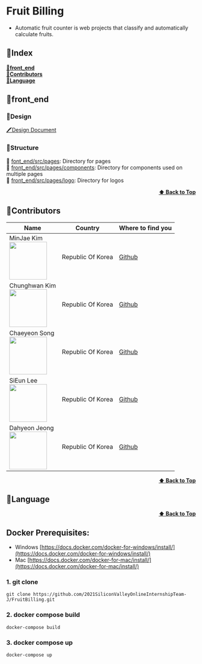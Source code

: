# Fruit Billing

-   Automatic fruit counter is web projects that classify and automatically calculate fruits.

## 🍌Index
<b><a href="#front_end">🍒front_end</a></b>  
<b><a href="#contributors">🍒Contributors</a></b>  
<b><a href="#language">🍒Language</a></b>  


## 🍒front_end
### 🍍Design
  [🖍Design Document](https://www.notion.so/984e7c8ddc0a4cd1875fa445a0039524)    
  
### 🍍Structure
  🍏 [font_end/src/pages](./front_end/src/pages): Directory for pages  
  🍏 [front_end/src/pages/components](./front_end/src/pages/components): Directory for components used on multiple pages  
  🍏 [front_end/src/pages/logo](./front_end/src/pages/logo): Directory for logos

<div align="right">
    <b><a href="#fruit-billing">⬆️ Back to Top</a></b>
</div>


## 🍒Contributors
| Name | Country | Where to find you |
| ---- | ------- | ----------------- |
| MinJae Kim <br /> <img src="https://avatars.githubusercontent.com/u/33440010?s=460&u=0b6b72d249309eb95a88afa55a1f954f447a88b7&v=4" width="100" />  | Republic Of Korea | [Github](https://github.com/minjae9610)|
| Chunghwan Kim <br /> <img src="https://avatars.githubusercontent.com/u/49121847?s=460&v=4" width="100" />  | Republic Of Korea | [Github](https://github.com/CH0213)|
| Chaeyeon Song <br /> <img src="https://avatars.githubusercontent.com/u/76681062?s=460&v=4" width="100" />  | Republic Of Korea | [Github](https://github.com/codus503)|
| SiEun Lee <br /> <img src="https://avatars.githubusercontent.com/u/55918978?s=460&v=4" width="100" />  | Republic Of Korea | [Github](https://github.com/LeeSiEun-0107)|
| Dahyeon Jeong <br /> <img src="https://avatars.githubusercontent.com/u/77030528?s=460&v=4" width="100" />  | Republic Of Korea | [Github](https://github.com/DahyeonJeong)|

<div align="right">
    <b><a href="#fruit-billing">⬆️ Back to Top</a></b>
</div>


## 🍒Language

<div align="right">
    <b><a href="#fruit-billing">⬆️ Back to Top</a></b>
</div>


## [](https://github.com/shpark76/docker-demo#docker-prerequisites)Docker Prerequisites:

-   Windows [https://docs.docker.com/docker-for-windows/install/](https://docs.docker.com/docker-for-windows/install/)
-   Mac [https://docs.docker.com/docker-for-mac/install/](https://docs.docker.com/docker-for-mac/install/)

### [](https://github.com/shpark76/docker-demo#1-git-clone)1\. git clone

```
git clone https://github.com/2021SiliconValleyOnlineInternshipTeam-J/FruitBilling.git
```

### [](https://github.com/shpark76/docker-demo#2-docker-compose-build-and-up)2\. docker compose build

```
docker-compose build
```

### 3\. docker compose up

```
docker-compose up
```
